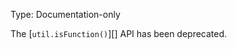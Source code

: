 
Type: Documentation-only

The [`util.isFunction()`][] API has been deprecated.

<a id="DEP0050"></a>
